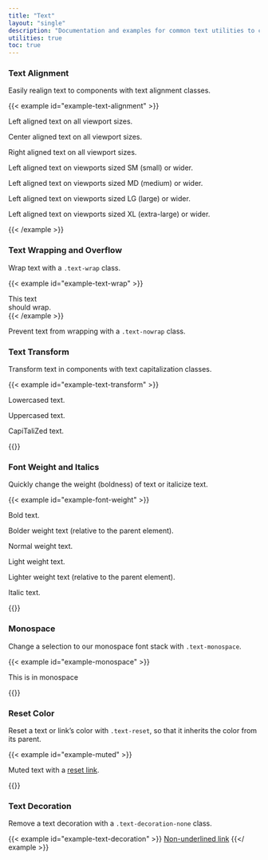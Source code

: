 ```yaml
---
title: "Text"
layout: "single"
description: "Documentation and examples for common text utilities to control alignment, wrapping, weight, and more."
utilities: true
toc: true
---
```


### Text Alignment

Easily realign text to components with text alignment classes.

{{< example id="example-text-alignment" >}}
<p class="text-left">Left aligned text on all viewport sizes.</p>
<p class="text-center">Center aligned text on all viewport sizes.</p>
<p class="text-right">Right aligned text on all viewport sizes.</p>

<p class="text-sm-left">Left aligned text on viewports sized SM (small) or wider.</p>
<p class="text-md-left">Left aligned text on viewports sized MD (medium) or wider.</p>
<p class="text-lg-left">Left aligned text on viewports sized LG (large) or wider.</p>
<p class="text-xl-left">Left aligned text on viewports sized XL (extra-large) or wider.</p>
{{< /example >}}

### Text Wrapping and Overflow

Wrap text with a `.text-wrap` class.

{{< example id="example-text-wrap" >}}
<div class="badge badge-primary text-wrap" style="width: 6rem;">
  This text should wrap.
</div>
{{< /example >}}

Prevent text from wrapping with a `.text-nowrap` class.

### Text Transform

Transform text in components with text capitalization classes.

{{< example id="example-text-transform" >}}
<p class="text-lowercase">Lowercased text.</p>
<p class="text-uppercase">Uppercased text.</p>
<p class="text-capitalize">CapiTaliZed text.</p>
{{</ example >}}

### Font Weight and Italics

Quickly change the weight (boldness) of text or italicize text.

{{< example id="example-font-weight" >}}
<p class="font-weight-bold">Bold text.</p>
<p class="font-weight-bolder">Bolder weight text (relative to the parent element).</p>
<p class="font-weight-normal">Normal weight text.</p>
<p class="font-weight-light">Light weight text.</p>
<p class="font-weight-lighter">Lighter weight text (relative to the parent element).</p>
<p class="font-italic">Italic text.</p>
{{</ example >}}

### Monospace

Change a selection to our monospace font stack with `.text-monospace`.

{{< example id="example-monospace" >}}
<p class="text-monospace">This is in monospace</p>
{{</ example >}}

### Reset Color

Reset a text or link’s color with `.text-reset`, so that it inherits the color from its parent.

{{< example id="example-muted" >}}
<p class="text-muted">
  Muted text with a <a href="#" class="text-reset">reset link</a>.
</p>
{{</ example >}}

### Text Decoration

Remove a text decoration with a `.text-decoration-none` class.

{{< example id="example-text-decoration" >}}
<a href="#" class="text-decoration-none">Non-underlined link</a>
{{</ example >}}
